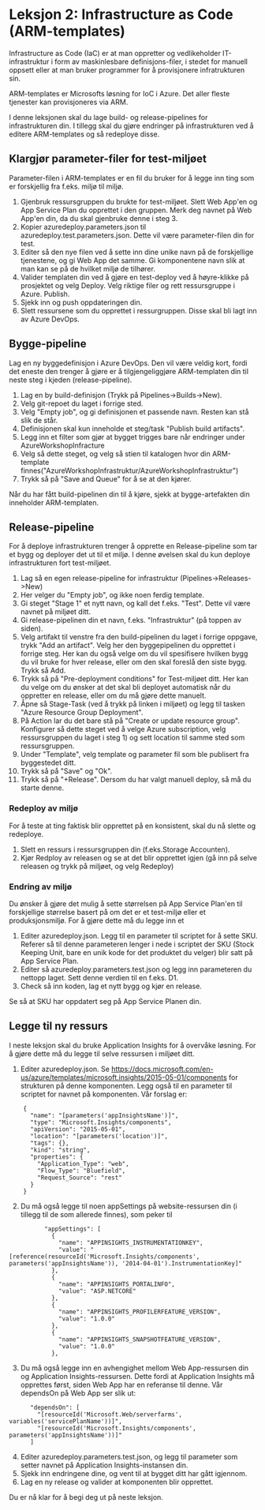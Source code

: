 # Leksjon 2: Infrastructure as Code (ARM-templates)

Infrastructure as Code (IaC) er at man oppretter og vedlikeholder IT-infrastruktur i form av maskinlesbare definisjons-filer, i stedet
for manuell oppsett eller at man bruker programmer for å provisjonere infratrukturen sin. 

ARM-templates er Microsofts løsning for IoC i Azure. Det aller fleste tjenester kan provisjoneres via ARM.

I denne leksjonen skal du lage build- og release-pipelines for infrastrukturen din. I tillegg skal du gjøre endringer på infrastrukturen ved å editere ARM-templates og så redeploye disse.

## Klargjør parameter-filer for test-miljøet

Parameter-filen i ARM-templates er en fil du bruker for å legge inn ting som er forskjellig fra f.eks. miljø til miljø. 

1. Gjenbruk ressursgruppen du brukte for test-miljøet. Slett Web App'en og App Service Plan du opprettet i den gruppen. Merk deg navnet på Web App'en din, da du skal gjenbruke denne i steg 3. 
2. Kopier azuredeploy.parameters.json til azuredeploy.test.parameters.json. Dette vil være parameter-filen din for test.
3. Editer så den nye filen ved å sette inn dine unike navn på de forskjellige tjenestene, og gi Web App det samme. Gi komponentene navn slik at man kan se på de hvilket miljø de tilhører.
4. Valider templaten din ved å gjøre en test-deploy ved å høyre-klikke på prosjektet og velg Deploy. Velg riktige filer og rett ressursgruppe i Azure. Publish.
5. Sjekk inn og push oppdateringen din.
6. Slett ressursene som du opprettet i ressurgruppen. Disse skal bli lagt inn av Azure DevOps.

## Bygge-pipeline 
Lag en ny byggedefinisjon i Azure DevOps. Den vil være veldig kort, fordi det eneste den trenger å gjøre er å tilgjengeliggjøre ARM-templaten din til neste steg i kjeden (release-pipeline).

1. Lag en by build-definisjon (Trykk på Pipelines->Builds->New).
2. Velg git-repoet du laget i forrige sted.
3. Velg "Empty job", og gi definisjonen et passende navn. Resten kan stå slik de står.
4. Definisjonen skal kun inneholde et steg/task "Publish build artifacts". 
5. Legg inn et filter som gjør at bygget trigges bare når endringer under AzureWorkshopInfracture 
6. Velg så dette steget, og velg så stien til katalogen hvor din ARM-template finnes("AzureWorkshopInfrastruktur/AzureWorkshopInfrastruktur")
7. Trykk så på "Save and Queue" for å se at den kjører.

Når du har fått build-pipelinen din til å kjøre, sjekk at bygge-artefakten din inneholder ARM-templaten.

## Release-pipeline

For å deploye infrastrukturen trenger å opprette en Release-pipeline som tar et bygg og deployer det ut til et miljø. I denne øvelsen skal du kun deploye infrastrukturen fort test-miljøet.

1. Lag så en egen release-pipeline for infrastruktur (Pipelines->Releases->New)
2. Her velger du "Empty job", og ikke noen ferdig template.
3. Gi steget "Stage 1" et nytt navn, og kall det f.eks. "Test". Dette vil være navnet på miljøet ditt.
4. Gi release-pipelinen din et navn, f.eks. "Infrastruktur" (på toppen av siden).
5. Velg artifakt til venstre fra den build-pipelinen du laget i forrige oppgave, trykk "Add an artifact". Velg her den byggepipelinen du opprettet i forrige steg. Her kan du også velge om du vil spesifisere hvilken bygg du vil bruke for hver release, eller om den skal foreslå den siste bygg. Trykk så Add.
6. Trykk så på "Pre-deployment conditions" for Test-miljøet ditt. Her kan du velge om du ønsker at det skal bli deployet automatisk når du oppretter en release, eller om du må gjøre dette manuelt.
7. Åpne så Stage-Task (ved å trykk på linken i miljøet) og legg til tasken "Azure Resource Group Deployment". 
8. På Action lar du det bare stå på "Create or update resource group". Konfigurer så dette steget ved å velge Azure subscription, velg ressursgruppen du laget i steg 1) og sett location til samme sted som ressursgruppen.
9. Under "Template", velg template og parameter fil som ble publisert fra byggestedet ditt.
10. Trykk så på "Save" og "Ok".
11. Trykk så på "+Release". Dersom du har valgt manuell deploy, så må du starte denne.

### Redeploy av miljø
For å teste at ting faktisk blir opprettet på en konsistent, skal du nå slette og redeploye.

1. Slett en ressurs i ressursgruppen din (f.eks.Storage Accounten).
2. Kjør Redploy av releasen og se at det blir opprettet igjen (gå inn på selve releasen og trykk på miljøet, og velg Redeploy)

### Endring av miljø
Du ønsker å gjøre det mulig å sette størrelsen på App Service Plan'en til forskjellige størrelse basert på om det er et test-miljø eller
et produksjonsmiljø. For å gjøre dette må du legge inn et 

1. Editer azuredeploy.json. Legg til en parameter til scriptet for å sette SKU. Referer så til denne parameteren lenger i nede i scriptet der SKU (Stock Keeping Unit, bare en unik kode for det produktet du velger) blir satt på App Service Plan.
2. Editer så azuredeploy.parameters.test.json og legg inn parameteren du nettopp laget. Sett denne verdien til en f.eks. D1.
3. Check så inn koden, lag et nytt bygg og kjør en release.

Se så at SKU har oppdatert seg på App Service Planen din.

## Legge til ny ressurs

I neste leksjon skal du bruke Application Insights for å overvåke løsning. For å gjøre dette må du legge til selve ressursen i miljøet ditt.

1. Editer azuredeploy.json. Se https://docs.microsoft.com/en-us/azure/templates/microsoft.insights/2015-05-01/components for strukturen på denne komponenten. Legg også til en parameter til scriptet for navnet på komponenten. Vår forslag er: 
```
    {
      "name": "[parameters('appInsightsName')]",
      "type": "Microsoft.Insights/components",
      "apiVersion": "2015-05-01",
      "location": "[parameters('location')]",
      "tags": {},
      "kind": "string",
      "properties": {
        "Application_Type": "web",
        "Flow_Type": "Bluefield",
        "Request_Source": "rest"
      }
    }
```
2. Du må også legge til noen appSettings på website-ressursen din (i tillegg til de som allerede finnes), som peker til 
```
          "appSettings": [
            {
              "name": "APPINSIGHTS_INSTRUMENTATIONKEY",
              "value": "[reference(resourceId('Microsoft.Insights/components', parameters('appInsightsName')), '2014-04-01').InstrumentationKey]"
            },
            {
              "name": "APPINSIGHTS_PORTALINFO",
              "value": "ASP.NETCORE"
            },
            {
              "name": "APPINSIGHTS_PROFILERFEATURE_VERSION",
              "value": "1.0.0"
            },
            {
              "name": "APPINSIGHTS_SNAPSHOTFEATURE_VERSION",
              "value": "1.0.0"
            },
```
3. Du må også legge inn en avhengighet mellom Web App-ressursen din og Application Insights-ressursen. Dette fordi at Application Insights må opprettes først, siden Web App har en referanse til denne. 
Vår dependsOn på Web App ser slik ut:
```
      "dependsOn": [
        "[resourceId('Microsoft.Web/serverfarms', variables('servicePlanName'))]",
        "[resourceId('Microsoft.Insights/components', parameters('appInsightsName'))]"
      ]
```
4. Editer azuredeploy.parameters.test.json, og legg til parameter som setter navnet på Application Insights-instansen din.
5. Sjekk inn endringene dine, og vent til at bygget ditt har gått igjennom.
6. Lag en ny release og valider at komponenten blir opprettet. 

Du er nå klar for å begi deg ut på neste leksjon.
